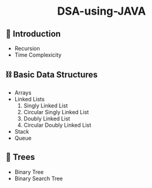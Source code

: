 <h1 style="text-align:center"> DSA-using-JAVA</h1>
<h2> 🚀 Introduction</h2>
<ul>
  <li>Recursion</li>
  <li>Time Complexicity</li>
</ul>
<h2>⛓️ Basic Data Structures</h2>
<ul>
  <li>Arrays</li>
  <li>Linked Lists
    <ol>
      <li>Singly Linked List</li>
      <li>Circular Singly Linked List</li>
      <li>Doubly Linked List</li>
      <li>Circular Doubly Linked List</li>
    </ol>
  </li>
  <li>Stack</li>
  <li>Queue</li>
</ul>
<h2>&#127794; Trees </h2>
<ul>
  <li>Binary Tree</li>
  <li>Binary Search Tree</li>
</ul>

